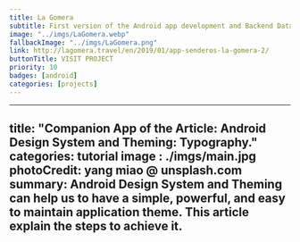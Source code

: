 ```yaml
---
title: La Gomera
subtitle: First version of the Android app development and Backend Data Structure
image: "../imgs/LaGomera.webp"
fallbackImage: "../imgs/LaGomera.png"
link: http://lagomera.travel/en/2019/01/app-senderos-la-gomera-2/
buttonTitle: VISIT PROJECT
priority: 10
badges: [android]
categories: [projects]
---
```

---
title:  "Companion App  of the Article: Android Design System and Theming: Typography."
categories: tutorial
image : ./imgs/main.jpg
photoCredit: yang miao @ unsplash.com
summary: Android Design System and Theming can help us to have a simple, powerful, and easy to maintain application theme. This article explain the steps to achieve it.
---